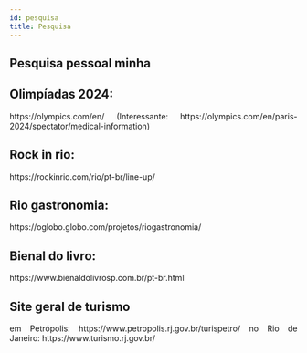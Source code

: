 ```yaml
---
id: pesquisa
title: Pesquisa
---
```


## Pesquisa pessoal minha

## Olimpíadas 2024:
<p align = "justify"> 
https://olympics.com/en/
(Interessante: https://olympics.com/en/paris-2024/spectator/medical-information) 
</p>

## Rock in rio:
<p align = "justify">
https://rockinrio.com/rio/pt-br/line-up/ 
</p>

## Rio gastronomia:
<p align = "justify"> 
https://oglobo.globo.com/projetos/riogastronomia/ 
</p>

## Bienal do livro:
<p align = "justify"> 
https://www.bienaldolivrosp.com.br/pt-br.html 
</p>

## Site geral de turismo 
<p align = "justify">
em Petrópolis:
https://www.petropolis.rj.gov.br/turispetro/
no Rio de Janeiro:
https://www.turismo.rj.gov.br/ 
</p>
